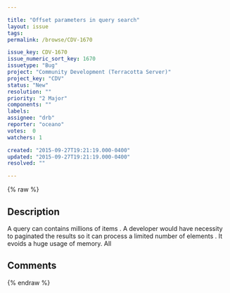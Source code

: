 ```yaml
---

title: "Offset parameters in query search"
layout: issue
tags: 
permalink: /browse/CDV-1670

issue_key: CDV-1670
issue_numeric_sort_key: 1670
issuetype: "Bug"
project: "Community Development (Terracotta Server)"
project_key: "CDV"
status: "New"
resolution: ""
priority: "2 Major"
components: ""
labels: 
assignee: "drb"
reporter: "oceano"
votes:  0
watchers: 1

created: "2015-09-27T19:21:19.000-0400"
updated: "2015-09-27T19:21:19.000-0400"
resolved: ""

---
```




{% raw %}



## Description

<div markdown="1" class="description">

A query can contains millions of items . A developer would  have necessity to paginated the results so it can process a limited number of elements . It evoids a huge usage of memory. All 

</div>

## Comments



{% endraw %}
